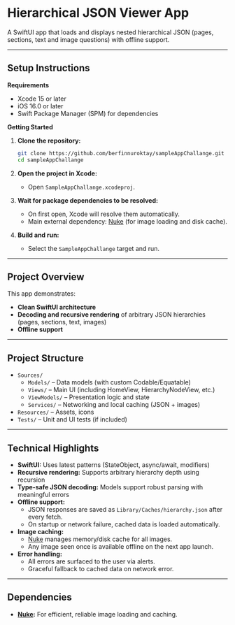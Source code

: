 # Hierarchical JSON Viewer App

A SwiftUI app that loads and displays nested hierarchical JSON (pages, sections, text and image questions) with offline support.

---

## Setup Instructions

**Requirements**
- Xcode 15 or later
- iOS 16.0 or later
- Swift Package Manager (SPM) for dependencies

**Getting Started**

1. **Clone the repository:**
    ```sh
    git clone https://github.com/berfinnuroktay/sampleAppChallange.git
    cd sampleAppChallange
    ```

2. **Open the project in Xcode:**
    - Open `SampleAppChallange.xcodeproj`.

3. **Wait for package dependencies to be resolved:**
    - On first open, Xcode will resolve them automatically.
    - Main external dependency: [Nuke](https://github.com/kean/Nuke) (for image loading and disk cache).

4. **Build and run:**
    - Select the `SampleAppChallange` target and run.

---

## Project Overview

This app demonstrates:
- **Clean SwiftUI architecture**
- **Decoding and recursive rendering** of arbitrary JSON hierarchies (pages, sections, text, images)
- **Offline support**

---

## Project Structure

- `Sources/`
    - `Models/` – Data models (with custom Codable/Equatable)
    - `Views/` – Main UI (including HomeView, HierarchyNodeView, etc.)
    - `ViewModels/` – Presentation logic and state
    - `Services/` – Networking and local caching (JSON + images)
- `Resources/` – Assets, icons
- `Tests/` – Unit and UI tests (if included)

---

## Technical Highlights

- **SwiftUI:** Uses latest patterns (StateObject, async/await, modifiers)
- **Recursive rendering:** Supports arbitrary hierarchy depth using recursion
- **Type-safe JSON decoding:** Models support robust parsing with meaningful errors
- **Offline support:**  
  - JSON responses are saved as `Library/Caches/hierarchy.json` after every fetch.
  - On startup or network failure, cached data is loaded automatically.
- **Image caching:**  
  - [Nuke](https://github.com/kean/Nuke) manages memory/disk cache for all images.  
  - Any image seen once is available offline on the next app launch.
- **Error handling:**  
  - All errors are surfaced to the user via alerts.
  - Graceful fallback to cached data on network error.

---

## Dependencies

- **[Nuke](https://github.com/kean/Nuke):** For efficient, reliable image loading and caching.
